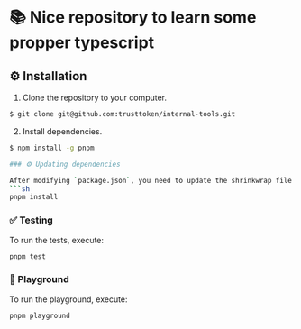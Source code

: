 # 📚 Nice repository to learn some propper typescript

## :gear: Installation

1. Clone the repository to your computer.

```bash
$ git clone git@github.com:trusttoken/internal-tools.git
```

2. Install dependencies.

````sh
$ npm install -g pnpm

### ⚙️ Updating dependencies

After modifying `package.json`, you need to update the shrinkwrap file with the following command:
```sh
pnpm install
````

### ✅ Testing

To run the tests, execute:

```sh
pnpm test
```

### 🛝 Playground

To run the playground, execute:

```sh
pnpm playground
```
